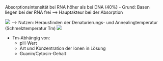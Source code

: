 Absorptionsintensität bei RNA höher als bei DNA (40%)
	- Grund: Basen liegen bei der RNA frei --> Hauptakteur bei der Absorption  

![](Pasted%20image%2020231204103103.png)
--> Nutzen: Herausfinden der Denaturierungs- und Annealingtemperatur (Schmelztemperatur Tm)
![](Pasted%20image%2020231204103210.png)
- Tm-Abhängig von:
	- pH-Wert 
	- Art und Konzentration der Ionen in Lösung
	- Guanin/Cytosin-Gehalt 

